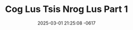 ---
layout: movie-video-data
date: 2025-03-01 21:25:08 -0617
categories: movie

# Site Attributes
title: "Cog Lus Tsis Nrog Lus Part 1"
permalink: "/movie/Cog_Lus_Tsis_Nrog_Lus_Part_1"

# Movie Attributes
synopsis: "Tub Looj thiab Tub Leej niam thiab txiv thiab toj xeem Ntxoov Huas niam thiab txiv yog ob kw tij. Tis muaj txoj hmoo sov laus dua toj tag. Tub Looj thiab Tub Leej nkawd tau los nrog Nixoov Huas nyob. Nixoov Huas hlub nkawd op kw t yam li yog nws tub los yog nws kw. Thaum lub si hawm, Tub Looj thiab Tub Leej nawd mus kawm ntaw lawm, niam ti Nixoov Huas tau tag sim neej. Nixoov Huas tsis paub, thiai tau mus zil Kab Npauj uas yog Tub Loo tus huas nkauj, uas nkawd sio hlub kang siab los ua poj niam. Zaj dab neeg no yog is zai mob siab tshaj plaws thiab taus luag tshaj plaws vim Hmoob Dawb thiab Hmoob Lees muaj tej lo lus hais tsis sib thooj."
producer: "Ntsa Iab Production"
director: ""
writer: ""
video_link: "https://youtu.be/mdKWUHmo3M0?si=tK2v1dGJ02v2OhBa"
genre: "Romance"
year: ""
release_type: "VHS"
storage: "Private"
thumbnail: "/assets/images/movie_thumbnails/Cog Lus Tsis Nrog Lus Part 1 Front.jpeg"
publishing_company: "Ntsa Iab Production"

# Sequels + Parts
base_movie: "Cog Lus Tsis Nrog Lus Part 1"
total_parts: 3
sequel: "Cog Lus Tsis Nrog Lus Part 2"

# Movie Cast
cast:
- name: "Tswb Yaj"
- name: "Ntxhais Tsab"
- name: "Kos Muas"
- name: "Xab Thoj"
- name: "Teev Vwj"
- name: "Tooj Xyooj"
- name: "Kiab Tsab"
---